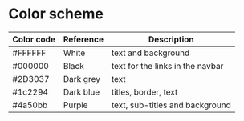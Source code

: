 
# Color scheme

| Color code     | Reference | Description |
| ----------- | ----------- | ----------- |
| #FFFFFF     | White      | text and background |
| #000000   | Black       | text for the links in the navbar |
| #2D3037  | Dark grey     | text |
| #1c2294   | Dark blue      | titles, border, text|
| #4a50bb   | Purple       | text, sub-titles and background |




